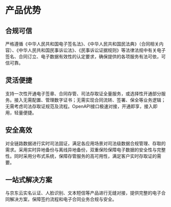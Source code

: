# 产品优势

## 合规可信

严格遵循《中华人民共和国电子签名法》、《中华人民共和国民法典》（合同相关内容）、《中华人民共和国民事诉讼法》、《民事诉讼证据规则》等法律法规中有关电子签名、合同订立、电子数据有效性的认定要求，确保提供的各项服务有法可依，可信可靠。

## 灵活便捷

支持一次性开通电子签章、合同存管、司法存取证全量服务，或选择性开通部分服务。接入无需配置、管理数字证书；无需实现合同流转、签署、保全等业务逻辑；无需考虑司法存取证规范及流程。OpenAPI接口极速对接，开通即享，接入即用，轻量便捷。

## 安全高效

对全链路数据进行实时司法固证，满足各应用场景对司法级数据合规管理、存取的需求。采用实时异地备份与离线异地备份，双重保险保障电子数据的安全性与完整性。同时采用分布式系统，保障存管服务的高可用性，满足客户实时存取证的需要。

## 一站式解决方案

与京东云实名认证、人脸识别、文本短信等产品进行无缝对接，提供完整的电子合同解决方案，保障签约流程和电子合同业务合规与安全。
